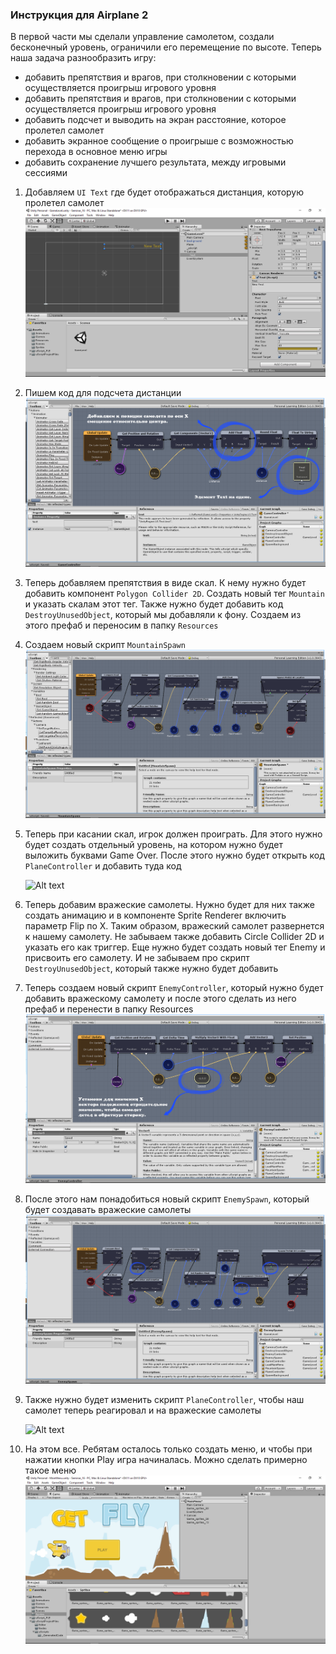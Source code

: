 ### Инструкция для Airplane 2

В первой части мы сделали управление самолетом, создали бесконечный уровень, ограничили его перемещение по высоте. Теперь наша задача разнообразить игру:

- добавить препятствия и врагов, при столкновении с которыми осуществляется проигрыш игрового уровня
- добавить препятствия и врагов, при столкновении с которыми осуществляется проигрыш игрового уровня
- добавить подсчет и выводить на экран расстояние, которое пролетел самолет
- добавить экранное сообщение о проигрыше с возможностью перехода в основное меню игры
- добавить сохранение лучшего результата, между игровыми сессиями

1. Добавляем `UI Text` где будет отображаться дистанция, которую пролетел самолет
   ![](https://github.com/UniumGames/Lessons/raw/master/23/img/image1.png)
2. Пишем код для подсчета дистанции
   ![](https://github.com/UniumGames/Lessons/raw/master/23/img/image2.png)
3. Теперь добавляем препятствия в виде скал. К нему нужно будет добавить компонент `Polygon Collider 2D`. Создать новый тег `Mountain` и указать скалам этот тег. Также нужно будет добавить код `DestroyUnusedObject`, который мы добавляли к фону. Создаем из этого префаб и переносим в папку `Resources`
4. Создаем новый скрипт `MountainSpawn`
   ![](https://github.com/UniumGames/Lessons/raw/master/23/img/image3.png)
5. Теперь при касании скал, игрок должен проиграть. Для этого нужно будет создать отдельный уровень, на котором нужно будет выложить буквами Game Over. После этого нужно будет открыть код `PlaneController` и добавить туда код

   ![Alt text](https://monosnap.com/image/WGqVl4KSHelnzyNlhpLmyzqbYIgX1n.png)
6. Теперь добавим вражеские самолеты. Нужно будет для них также создать анимацию и в компоненте Sprite Renderer включить параметр Flip по X. Таким образом, вражеский самолет развернется к нашему самолету. Не забываем также добавить Circle Collider 2D и указать его как триггер. Еще нужно будет создать новый тег Enemy и присвоить его самолету. И не забываем про скрипт `DestroyUnusedObject`, который также нужно будет добавить
7. Теперь создаем новый скрипт `EnemyController`, который нужно будет добавить вражескому самолету и после этого сделать из него префаб и перенести в папку Resources
   ![](https://github.com/UniumGames/Lessons/raw/master/23/img/image5.png)
8. После этого нам понадобиться новый скрипт `EnemySpawn`, который будет создавать вражеские самолеты
   ![](https://github.com/UniumGames/Lessons/raw/master/23/img/image6.png)
9. Также нужно будет изменить скрипт `PlaneController`, чтобы наш самолет теперь реагировал и на вражеские самолеты

   ![Alt text](https://monosnap.com/image/sDeRR9yLPV6Eih6tBJtVFO61n91cpw.png)
10. На этом все. Ребятам осталось только создать меню, и чтобы при нажатии кнопки Play игра начиналась. Можно сделать примерно такое меню
   ![](https://github.com/UniumGames/Lessons/raw/master/23/img/image8.png)
